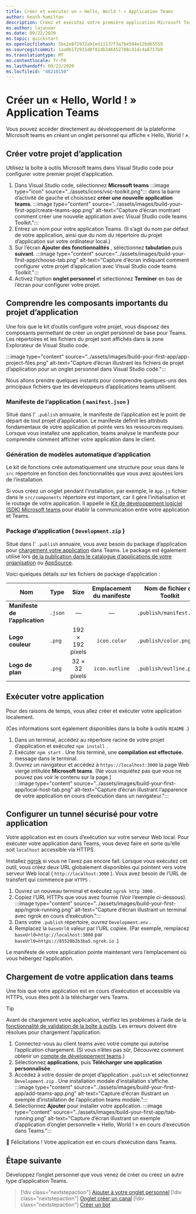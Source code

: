 ```yaml
---
title: Créer et exécuter un « Hello, World ! » Application Teams
author: heath-hamilton
description: Créez et exécutez votre première application Microsoft Teams, un onglet personnel qui affiche « Hello, World ! ».
ms.author: lajanuar
ms.date: 09/22/2020
ms.topic: quickstart
ms.openlocfilehash: 5be2e8f2932a91ed11137f3a7be544e12bd65559
ms.sourcegitcommit: 1aa0b172931d0f81db346452788c41dc4a6717b9
ms.translationtype: MT
ms.contentlocale: fr-FR
ms.lasthandoff: 09/22/2020
ms.locfileid: "48210150"
---
```

# <a name="build-a-hello-world-teams-app"></a>Créer un « Hello, World ! » Application Teams

Vous pouvez accéder directement au développement de la plateforme Microsoft teams en créant un onglet personnel qui affiche « Hello, World ! ».

## <a name="create-your-app-project"></a>Créer votre projet d’application

Utilisez la boîte à outils Microsoft teams dans Visual Studio code pour configurer votre premier projet d’application.

1. Dans Visual Studio code, sélectionnez **Microsoft teams** :::image type="icon" source="../assets/icons/vsc-toolkit.png"::: dans la barre d’activité de gauche et choisissez **créer une nouvelle application teams**.
:::image type="content" source="../assets/images/build-your-first-app/create-teams-app.png" alt-text="Capture d’écran montrant comment créer une nouvelle application avec Visual Studio code teams Toolkit.":::
1. Entrez un nom pour votre application Teams. (Il s’agit du nom par défaut de votre application, ainsi que du nom du répertoire du projet d’application sur votre ordinateur local.)
1. Sur l’écran **Ajouter des fonctionnalités** , sélectionnez **tabulation** puis **suivant**.
:::image type="content" source="../assets/images/build-your-first-app/choose-tab.png" alt-text="Capture d’écran indiquant comment configurer votre projet d’application avec Visual Studio code teams Toolkit.":::
1. Activez l’option **onglet personnel** et sélectionnez **Terminer** en bas de l’écran pour configurer votre projet.

## <a name="understand-important-app-project-components"></a>Comprendre les composants importants du projet d’application

Une fois que le kit d’outils configure votre projet, vous disposez des composants permettant de créer un onglet personnel de base pour Teams. Les répertoires et les fichiers du projet sont affichés dans la zone Explorateur de Visual Studio code.

:::image type="content" source="../assets/images/build-your-first-app/app-project-files.png" alt-text="Capture d’écran illustrant les fichiers de projet d’application pour un onglet personnel dans Visual Studio code.":::

Nous allons prendre quelques instants pour comprendre quelques-uns des principaux fichiers que les développeurs d’applications teams utilisent.

### <a name="app-manifest-manifestjson"></a>Manifeste de l’application ( `manifest.json` )

Situé dans l' `.publish` annuaire, le manifeste de l’application est le point de départ de tout projet d’application. Le manifeste définit les attributs fondamentaux de votre application et pointe vers les ressources requises. Lorsque vous installez une application, teams analyse le manifeste pour comprendre comment afficher votre application dans le client.

### <a name="app-scaffolding"></a>Génération de modèles automatique d’application

Le kit de fonctions crée automatiquement une structure pour vous dans le `src` répertoire en fonction des fonctionnalités que vous avez ajoutées lors de l’installation.

Si vous créez un onglet pendant l’installation, par exemple, le `App.js` fichier dans le `src/components` répertoire est important, car il gère l’initialisation et le routage de votre application. Il appelle le [Kit de développement logiciel (SDK) Microsoft teams](../tabs/how-to/using-teams-client-sdk.md) pour établir la communication entre votre application et Teams.

### <a name="app-package-developmentzip"></a>Package d’application ( `Development.zip` )

Situé dans l' `.publish` annuaire, vous avez besoin du package d’application pour [chargement votre application](../concepts/deploy-and-publish/overview.md#upload-your-app-directly) dans Teams. Le package est également utilisé lors [de la publication dans le catalogue d’applications de votre organisation](../concepts/deploy-and-publish/overview.md#publish-to-your-organizations-app-catalog) ou [AppSource](../concepts/deploy-and-publish/appsource/publish.md).

Voici quelques détails sur les fichiers de package d’application :

|Nom|Type|Size|Emplacement du manifeste|Nom de fichier du Toolkit|
|---|---|:---:|:---:|-----|
|**Manifeste de l’application**|`.json`| — | — |`.publish/manifest.json`|
|**Logo couleur**|`.png`|192 &times; 192 pixels|`icon.color`|`.publish/color.png`|
|**Logo de plan**|`.png`|32 &times; 32 pixels|`icon.outline`|`.publish/outline.png`|

## <a name="run-your-app"></a>Exécuter votre application

Pour des raisons de temps, vous allez créer et exécuter votre application localement.

(Ces informations sont également disponibles dans la boîte à outils `README` .)

1. Dans un terminal, accédez au répertoire racine de votre projet d’application et exécutez `npm install` .
1. Exécuter `npm start` . Une fois terminé, une **compilation est effectuée.** message dans le terminal.
1. Ouvrez un navigateur et accédez à `https://localhost:3000` la page Web vierge intitulée **Microsoft teams**. (Ne vous inquiétez pas que vous ne pouvez pas voir le contenu sur la page.)<br/>
   :::image type="content" source="../assets/images/build-your-first-app/local-host-tab.png" alt-text="Capture d’écran illustrant l’apparence de votre application en cours d’exécution dans un navigateur.":::

## <a name="set-up-a-secure-tunnel-to-your-app"></a>Configurer un tunnel sécurisé pour votre application

Votre application est en cours d’exécution sur votre serveur Web local. Pour exécuter votre application dans Teams, vous devez faire en sorte qu’elle soit `localhost` accessible via HTTPS.

Installez [ngrok](https://ngrok.com/download) si vous ne l’avez pas encore fait. Lorsque vous exécutez cet outil, vous créez deux URL globalement disponibles qui pointent vers votre serveur Web local ( `http://localhost:3000` ). Vous avez besoin de l’URL de transfert qui commence par `HTTPS` .

1. Ouvrez un nouveau terminal et exécutez `ngrok http 3000` .
1. Copiez l’URL HTTPs que vous avez fournie (Voir l’exemple ci-dessous).
:::image type="content" source="../assets/images/build-your-first-app/ngrok-running.png" alt-text="Capture d’écran illustrant un terminal avec ngrok en cours d’exécution.":::
1. Dans votre `.publish` répertoire, ouvrez `Development.env` .
1. Remplacez la `baseUrl0` valeur par l’URL copiée. (Par exemple, remplacez `baseUrl0=http://localhost:3000` par `baseUrl0=https://85528b2b3ba5.ngrok.io` .)

Le manifeste de votre application pointe maintenant vers l’emplacement où vous hébergez l’application.

## <a name="sideload-your-app-in-teams"></a>Chargement de votre application dans teams

Une fois que votre application est en cours d’exécution et accessible via HTTPs, vous êtes prêt à la télécharger vers Teams.

> [!TIP]
> Avant de chargement votre application, vérifiez les problèmes à l’aide de la [fonctionnalité de validation de la boîte à outils](../concepts/deploy-and-publish/appsource/prepare/submission-checklist.md#teams-app-validation-tool). Les erreurs doivent être résolues pour chargement l’application.

1. Connectez-vous au client teams avec votre compte qui autorise l’application chargement. (Si vous n’êtes pas sûr, Découvrez comment obtenir un [compte de développement teams](../build-your-first-app/build-first-app-overview.md#set-up-your-development-account).)
1. Sélectionnez **applications**, puis **Télécharger une application personnalisée**.
1. Accédez à votre dossier de projet d’application `.publish` et sélectionnez `Development.zip` . Une installation modale d’installation s’affiche.
:::image type="content" source="../assets/images/build-your-first-app/add-teams-app.png" alt-text="Capture d’écran illustrant un exemple d’installation de l’application teams modale.":::
1. Sélectionnez **Ajouter** pour installer votre application.
:::image type="content" source="../assets/images/build-your-first-app/tab-running.png" alt-text="Capture d’écran illustrant un exemple d’application d’onglet personnelle « Hello, World ! » en cours d’exécution dans Teams.":::

🎉 Félicitations ! Votre application est en cours d’exécution dans Teams.

## <a name="next-step"></a>Étape suivante

Développez l’onglet personnel que vous venez de créer ou créez un autre type d’application Teams.

> [!div class="nextstepaction"]
> [Ajouter à votre onglet personnel](../build-your-first-app/build-personal-tab.md)
> [!div class="nextstepaction"]
> [Onglet créer un canal](../build-your-first-app/build-channel-tab.md)
> [!div class="nextstepaction"]
> [Créer un bot](../build-your-first-app/build-bot.md)

